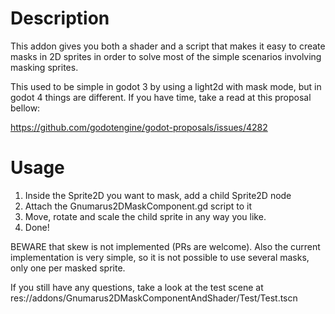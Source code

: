 # Description

This addon gives you both a shader and a script that makes it easy to create masks in 2D sprites in order to solve most of the simple scenarios involving masking sprites.

This used to be simple in godot 3 by using a light2d with mask mode, but in godot 4 things are different. If you have time, take a read at this proposal bellow:

https://github.com/godotengine/godot-proposals/issues/4282

# Usage

1) Inside the Sprite2D you want to mask, add a child Sprite2D node
1) Attach the Gnumarus2DMaskComponent.gd script to it
1) Move, rotate and scale the child sprite in any way you like.
1) Done!

BEWARE that skew is not implemented (PRs are welcome). Also the current implementation is very simple, so it is not possible to use several masks, only one per masked sprite.

If you still have any questions, take a look at the test scene at res://addons/Gnumarus2DMaskComponentAndShader/Test/Test.tscn